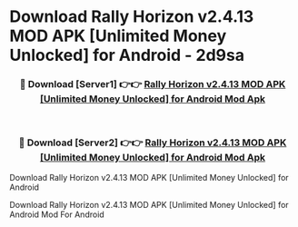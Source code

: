 # Download Rally Horizon v2.4.13 MOD APK [Unlimited Money Unlocked] for Android - 2d9sa


<div align="center">
<h3>🔴 Download [Server1] 👉👉 <a href="https://apk-comot.site?title=Rally_Horizon_v2.4.13_MOD_APK_[Unlimited_Money_Unlocked]_for_Android">Rally Horizon v2.4.13 MOD APK [Unlimited Money Unlocked] for Android Mod Apk</a></h3><br>
<h3>🔴 Download [Server2] 👉👉 <a href="https://apk-comot.site?title=Rally_Horizon_v2.4.13_MOD_APK_[Unlimited_Money_Unlocked]_for_Android">Rally Horizon v2.4.13 MOD APK [Unlimited Money Unlocked] for Android Mod Apk</a></h3>
</div>



Download Rally Horizon v2.4.13 MOD APK [Unlimited Money Unlocked] for Android 

Download Rally Horizon v2.4.13 MOD APK [Unlimited Money Unlocked] for Android Mod For Android